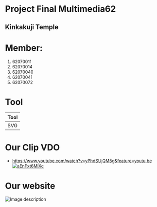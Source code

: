 # Project Final Multimedia62 
## Kinkakuji Temple

# Member:
1. 62070011
2. 62070014
3. 62070040
4. 62070041
5. 62070072

# Tool
 |     Tool       |
 | ---------------|
 | SVG            | 
 
# Our Clip VDO
- https://www.youtube.com/watch?v=yPhdSUjQM5g&feature=youtu.be
[![aEnFxt6MlXc](https://imgur.com/a/V0Yzxji)](https://www.youtube.com/watch?v=yPhdSUjQM5g&feature=youtu.be)
 
 # Our website
 ![Image description](https://imgur.com/a/AeiCKmB)


